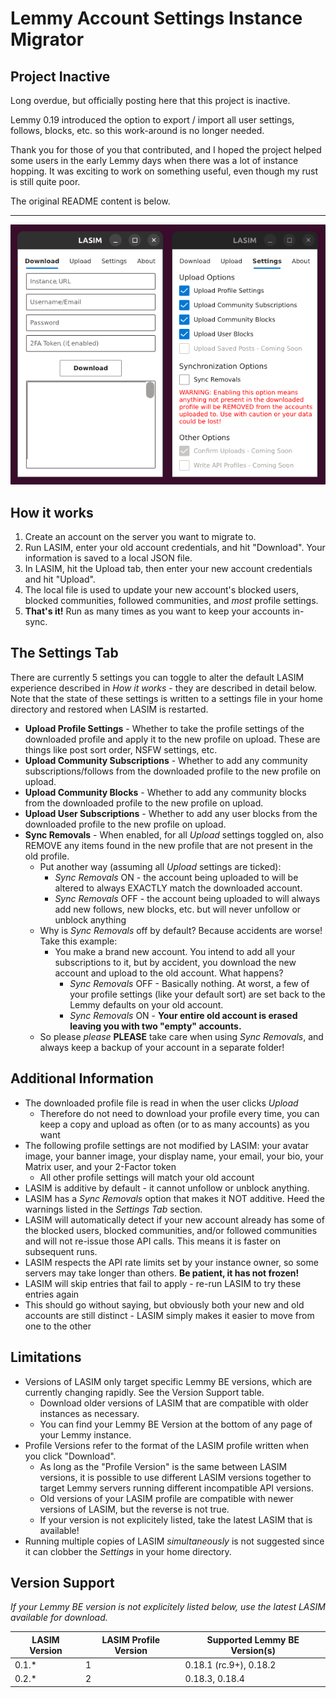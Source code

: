 # Lemmy Account Settings Instance Migrator

## Project Inactive

Long overdue, but officially posting here that this project is inactive.

Lemmy 0.19 introduced the option to export / import all user settings, follows, blocks, etc. so this work-around is no longer needed.

Thank you for those of you that contributed, and I hoped the project helped some users in the early Lemmy days when there was a lot of instance hopping. It was exciting to work on something useful, even though my rust is still quite poor.

The original README content is below.

---

![LASIM Screenshot](LASIM.PNG)

## How it works

1. Create an account on the server you want to migrate to.
2. Run LASIM, enter your old account credentials, and hit "Download". Your information is saved to a local JSON file.
3. In LASIM, hit the Upload tab, then enter your new account credentials and hit "Upload".
4. The local file is used to update your new account's blocked users, blocked communities, followed communities, and *most* profile settings.
5. **That's it!** Run as many times as you want to keep your accounts in-sync.

## The Settings Tab

There are currently 5 settings you can toggle to alter the default LASIM experience described in *How it works* - they are described in detail below. Note that the state of these settings is written to a settings file in your home directory and restored when LASIM is restarted.

- **Upload Profile Settings** - Whether to take the profile settings of the downloaded profile and apply it to the new profile on upload. These are things like post sort order, NSFW settings, etc.
- **Upload Community Subscriptions** - Whether to add any community subscriptions/follows from the downloaded profile to the new profile on upload.
- **Upload Community Blocks** - Whether to add any community blocks from the downloaded profile to the new profile on upload.
- **Upload User Subscriptions** - Whether to add any user blocks from the downloaded profile to the new profile on upload.
- **Sync Removals** - When enabled, for all *Upload* settings toggled on, also REMOVE any items found in the new profile that are not present in the old profile.
    - Put another way (assuming all *Upload* settings are ticked):
        - *Sync Removals* ON - the account being uploaded to will be altered to always EXACTLY match the downloaded account.
        - *Sync Removals* OFF - the account being uploaded to will always add new follows, new blocks, etc. but will never unfollow or unblock anything
    - Why is *Sync Removals* off by default? Because accidents are worse! Take this example:
        - You make a brand new account. You intend to add all your subscriptions to it, but by accident, you download the new account and upload to the old account. What happens?
            - *Sync Removals* OFF - Basically nothing. At worst, a few of your profile settings (like your default sort) are set back to the Lemmy defaults on your old account.
            - *Sync Removals* ON - **Your entire old account is erased leaving you with two "empty" accounts.**
    - So please *please* **PLEASE** take care when using *Sync Removals*, and always keep a backup of your account in a separate folder!

## Additional Information
- The downloaded profile file is read in when the user clicks *Upload*
    - Therefore do not need to download your profile every time, you can keep a copy and upload as often (or to as many accounts) as you want
- The following profile settings are not modified by LASIM: your avatar image, your banner image, your display name, your email, your bio, your Matrix user, and your 2-Factor token
    - All other profile settings will match your old account
- LASIM is additive by default - it cannot unfollow or unblock anything.
- LASIM has a *Sync Removals* option that makes it NOT additive. Heed the warnings listed in the *Settings Tab* section.
- LASIM will automatically detect if your new account already has some of the blocked users, blocked communities, and/or followed communities and will not re-issue those API calls. This means it is faster on subsequent runs.
- LASIM respects the API rate limits set by your instance owner, so some servers may take longer than others. **Be patient, it has not frozen!**
- LASIM will skip entries that fail to apply - re-run LASIM to try these entries again
- This should go without saying, but obviously both your new and old accounts are still distinct - LASIM simply makes it easier to move from one to the other

## Limitations
- Versions of LASIM only target specific Lemmy BE versions, which are currently changing rapidly. See the Version Support table.
    - Download older versions of LASIM that are compatible with older instances as necessary.
    - You can find your Lemmy BE Version at the bottom of any page of your Lemmy instance.
- Profile Versions refer to the format of the LASIM profile written when you click "Download".
    - As long as the "Profile Version" is the same between LASIM versions, it is possible to use different LASIM versions together to target Lemmy servers running different incompatible API versions.
    - Old versions of your LASIM profile are compatible with newer versions of LASIM, but the reverse is not true.
    - If your version is not explicitely listed, take the latest LASIM that is available!
- Running multiple copies of LASIM *simultaneously* is not suggested since it can clobber the *Settings* in your home directory.

## Version Support
*If your Lemmy BE version is not explicitely listed below, use the latest LASIM available for download.*

| LASIM Version | LASIM Profile Version | Supported Lemmy BE Version(s) |
| ------------- | --------------------- | --------------------------------- |
| 0.1.\*        | 1                     | 0.18.1 (rc.9+), 0.18.2            |
| 0.2.\*        | 2                     | 0.18.3, 0.18.4                    |
